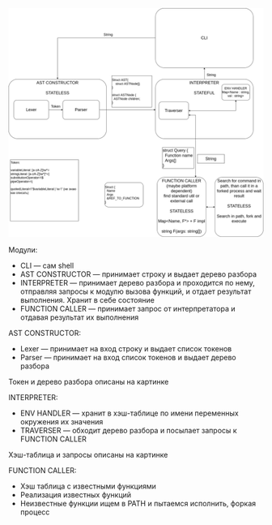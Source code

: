 ![Scheme](CLI.png)

Модули: 
- CLI — сам shell
- AST CONSTRUCTOR — принимает строку и выдает дерево разбора
- INTERPRETER — принимает дерево разбора и проходится по нему, отправляя запросы к модулю вызова функций, и отдает результат выполнения. Хранит в себе состояние
- FUNCTION CALLER — принимает запрос от интерпретатора и отдавая результат их выполнения

AST CONSTRUCTOR:
- Lexer — принимает на вход строку и выдает список токенов
- Parser — принимает на вход список токенов и выдает дерево разбора

Токен и дерево разбора описаны на картинке

INTERPRETER:
- ENV HANDLER — хранит в хэш-таблице по имени переменных окружения их значения
- TRAVERSER — обходит дерево разбора и посылает запросы к FUNCTION CALLER

Хэш-таблица и запросы описаны на картинке

FUNCTION CALLER:
- Хэш таблица с известными функциями
- Реализация известных функций
- Неизвестные функции ищем в PATH и пытаемся исполнить, форкая процесс

